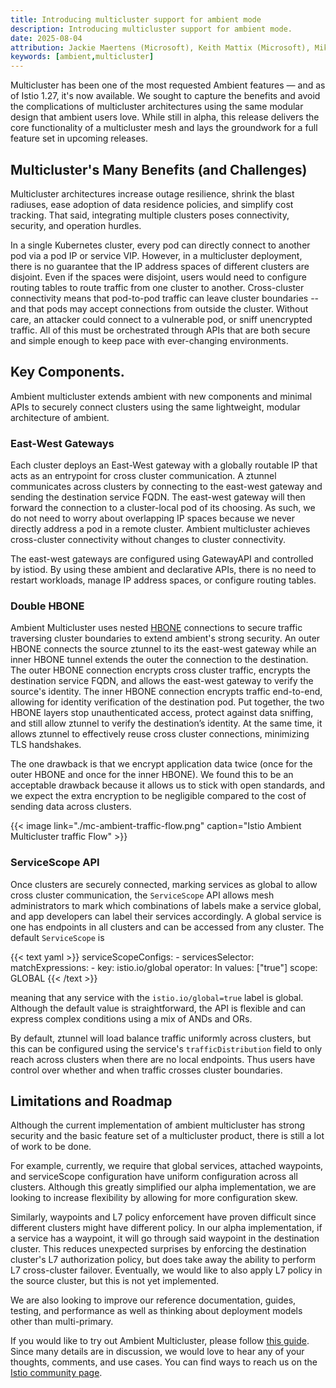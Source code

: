 ```yaml
---
title: Introducing multicluster support for ambient mode
description: Introducing multicluster support for ambient mode.
date: 2025-08-04
attribution: Jackie Maertens (Microsoft), Keith Mattix (Microsoft), Mikhail Krinkin (Microsoft), Steven Jin (Microsoft)
keywords: [ambient,multicluster]
---
```


Multicluster has been one of the most requested Ambient features — and as of Istio 1.27, it's now available.
We sought to capture the benefits and avoid the complications of multicluster architectures using the same modular design that ambient users love.
While still in alpha, this release delivers the core functionality of a multicluster mesh and lays the groundwork for a full feature set in upcoming releases.

## Multicluster's Many Benefits (and Challenges)

Multicluster architectures increase outage resilience, shrink the blast radiuses,
ease adoption of data residence policies, and simplify cost tracking.
That said, integrating multiple clusters poses connectivity, security, and operation hurdles.

In a single Kubernetes cluster, every pod can directly connect to another pod via a pod IP or service VIP.
However, in a multicluster deployment, there is no guarantee that the IP address spaces of different clusters are disjoint.
Even if the spaces were disjoint, users would need to configure routing tables to route traffic from one cluster to another.
Cross-cluster connectivity means that pod-to-pod traffic can leave cluster boundaries -- and that pods may accept connections from outside the cluster.
Without care, an attacker could connect to a vulnerable pod, or sniff unencrypted traffic.
All of this must be orchestrated through APIs that are both secure and simple enough to keep pace with ever-changing environments.

## Key Components.

Ambient multicluster extends ambient with new components and minimal APIs to
securely connect clusters using the same lightweight, modular architecture of ambient.

### East-West Gateways

Each cluster deploys an East-West gateway with a globally routable IP that acts as an entrypoint for cross cluster communication.
A ztunnel communicates across clusters by connecting to the east-west gateway and sending the destination service FQDN.
The east-west gateway will then forward the connection to a cluster-local pod of its choosing.
As such, we do not need to worry about overlapping IP spaces because we never directly address a pod in a remote cluster.
Ambient multicluster achieves cross-cluster connectivity without changes to cluster connectivity.

The east-west gateways are configured using GatewayAPI and controlled by istiod.
By using these ambient and declarative APIs, there is no need to restart workloads, manage IP address spaces, or configure routing tables.

### Double HBONE

Ambient Multicluster uses nested [HBONE](https://istio.io/latest/docs/ambient/architecture/hbone/) connections to secure traffic traversing cluster boundaries to extend ambient's strong security.
An outer HBONE connects the source ztunnel to its the east-west gateway while an inner HBONE tunnel extends the outer the connection to the destination.
The outer HBONE connection encrypts cross cluster traffic, encrypts the destination service FQDN, and allows the east-west gateway to verify the source's identity.
The inner HBONE connection encrypts traffic end-to-end, allowing for identity verification of the destination pod.
Put together, the two HBONE layers stop unauthenticated access, protect against data sniffing, and still allow ztunnel to verify the destination’s identity.
At the same time, it allows ztunnel to effectively reuse cross cluster connections, minimizing TLS handshakes.

The one drawback is that we encrypt application data twice (once for the outer HBONE and once for the inner HBONE).
We found this to be an acceptable drawback because it allows us to stick with open standards, and we expect the extra encryption to be negligible compared to the cost of sending data across clusters.

{{< image link="./mc-ambient-traffic-flow.png" caption="Istio Ambient Multicluster traffic Flow" >}}

### ServiceScope API

Once clusters are securely connected, marking services as global to allow cross cluster communication,
the `ServiceScope` API allows mesh administrators to mark which combinations of labels make a service global,
and app developers can label their services accordingly.
A global service is one has endpoints in all clusters and can be accessed from any cluster.
The default `ServiceScope` is

{{< text yaml >}}
    serviceScopeConfigs:
      - servicesSelector:
          matchExpressions:
            - key: istio.io/global
              operator: In
              values: ["true"]
        scope: GLOBAL
{{< /text >}}

meaning that any service with the `istio.io/global=true` label is global.
Although the default value is straightforward, the API is flexible and can express complex conditions using a mix of ANDs and ORs.

By default, ztunnel will load balance traffic uniformly across clusters, but this can be configured using the service's `trafficDistribution` field to only reach across clusters when there are no local endpoints.
Thus users have control over whether and when traffic crosses cluster boundaries.

## Limitations and Roadmap

Although the current implementation of ambient multicluster has strong security and the basic feature set of a multicluster product,
there is still a lot of work to be done.

For example, currently, we require that global services, attached waypoints, and serviceScope configuration have uniform configuration across all clusters.
Although this greatly simplified our alpha implementation, we are looking to increase flexibility by allowing for more configuration skew.

Similarly, waypoints and L7 policy enforcement have proven difficult since different clusters might have different policy.
In our alpha implementation, if a service has a waypoint, it will go through said waypoint in the destination cluster.
This reduces unexpected surprises by enforcing the destination cluster's L7 authorization policy, but does take away the ability to perform L7 cross-cluster failover.
Eventually, we would like to also apply L7 policy in the source cluster, but this is not yet implemented.

We are also looking to improve our reference documentation, guides, testing, and performance as well as thinking about deployment models other than multi-primary.

If you would like to try out Ambient Multicluster, please follow [this guide](TODO).
Since many details are in discussion, we would love to hear any of your thoughts, comments, and use cases.
You can find ways to reach us on the [Istio community page](https://istio.io/latest/about/community/).
